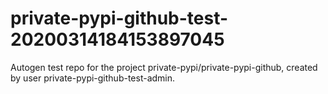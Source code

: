 # private-pypi-github-test-20200314184153897045
Autogen test repo for the project private-pypi/private-pypi-github, created by user private-pypi-github-test-admin.
